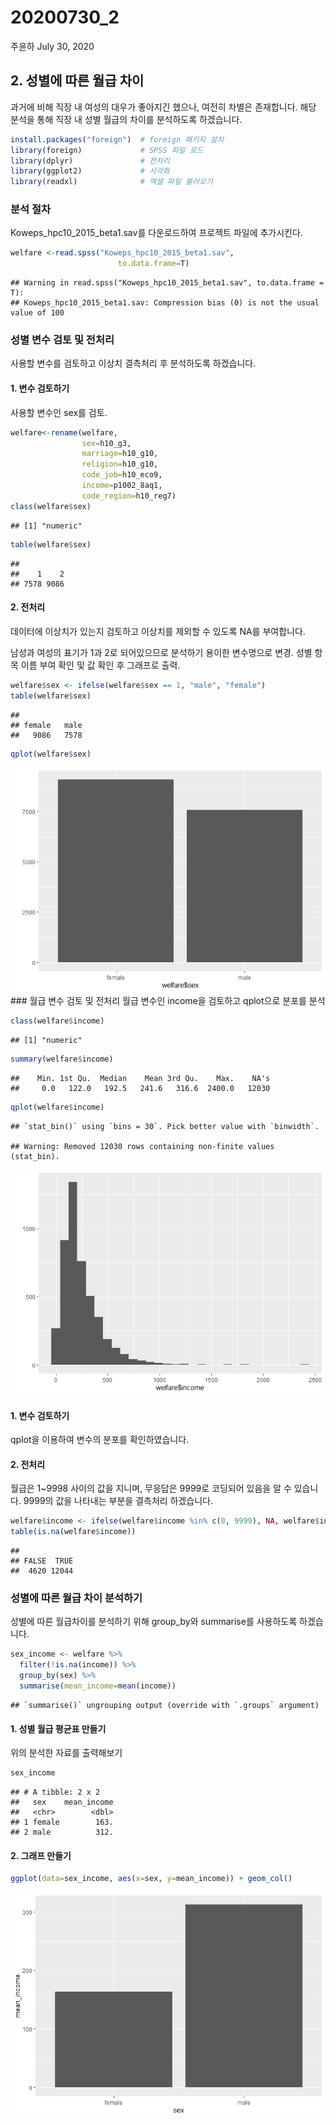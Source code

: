 20200730\_2
================
주윤하
July 30, 2020

## 2\. 성별에 따른 월급 차이

과거에 비해 직장 내 여성의 대우가 좋아지긴 했으나, 여전히 차별은 존재합니다. 해당 분석을 통해 직장 내 성별 월급의 차이를
분석하도록 하겠습니다.

``` r
install.packages("foreign")  # foreign 패키지 설치
library(foreign)             # SPSS 파일 로드
library(dplyr)               # 전처리
library(ggplot2)             # 시각화
library(readxl)              # 엑셀 파일 불러오기
```

### 분석 절차

Koweps\_hpc10\_2015\_beta1.sav를 다운로드하여 프로젝트 파일에 추가시킨다.

``` r
welfare <-read.spss("Koweps_hpc10_2015_beta1.sav",
                        to.data.frame=T)
```

    ## Warning in read.spss("Koweps_hpc10_2015_beta1.sav", to.data.frame = T):
    ## Koweps_hpc10_2015_beta1.sav: Compression bias (0) is not the usual value of 100

### 성별 변수 검토 및 전처리

사용할 변수를 검토하고 이상치 결측처리 후 분석하도록 하겠습니다.

#### 1\. 변수 검토하기

사용할 변수인 sex를 검토.

``` r
welfare<-rename(welfare, 
                sex=h10_g3,
                marriage=h10_g10,
                religion=h10_g10,
                code_job=h10_eco9,
                income=p1002_8aq1,
                code_region=h10_reg7)
class(welfare$sex)
```

    ## [1] "numeric"

``` r
table(welfare$sex)
```

    ## 
    ##    1    2 
    ## 7578 9086

#### 2\. 전처리

데이터에 이상치가 있는지 검토하고 이상치를 제외할 수 있도록 NA를 부여합니다.

남성과 여성의 표기가 1과 2로 되어있으므로 분석하기 용이한 변수명으로 변경. 성별 항목 이름 부여 확인 및 값 확인 후 그래프로
출력.

``` r
welfare$sex <- ifelse(welfare$sex == 1, "male", "female")
table(welfare$sex)
```

    ## 
    ## female   male 
    ##   9086   7578

``` r
qplot(welfare$sex)
```

![](welfare02_1_files/figure-gfm/unnamed-chunk-5-1.png)<!-- --> \#\#\#
월급 변수 검토 및 전처리 월급 변수인 income을 검토하고 qplot으로 분포를 분석

``` r
class(welfare$income)
```

    ## [1] "numeric"

``` r
summary(welfare$income)
```

    ##    Min. 1st Qu.  Median    Mean 3rd Qu.    Max.    NA's 
    ##     0.0   122.0   192.5   241.6   316.6  2400.0   12030

``` r
qplot(welfare$income)
```

    ## `stat_bin()` using `bins = 30`. Pick better value with `binwidth`.

    ## Warning: Removed 12030 rows containing non-finite values (stat_bin).

![](welfare02_1_files/figure-gfm/unnamed-chunk-6-1.png)<!-- -->

#### 1\. 변수 검토하기

qplot을 이용하여 변수의 분포를 확인하였습니다.

#### 2\. 전처리

월급은 1\~9998 사이의 값을 지니며, 무응답은 9999로 코딩되어 있음을 알 수 있습니다. 9999의 값을 나타내는 부분을
결측처리 하겠습니다.

``` r
welfare$income <- ifelse(welfare$income %in% c(0, 9999), NA, welfare$income)
table(is.na(welfare$income))
```

    ## 
    ## FALSE  TRUE 
    ##  4620 12044

### 성별에 따른 월급 차이 분석하기

성별에 따른 월급차이를 분석하기 위해 group\_by와 summarise를 사용하도록 하겠습니다.

``` r
sex_income <- welfare %>% 
  filter(!is.na(income)) %>% 
  group_by(sex) %>% 
  summarise(mean_income=mean(income))
```

    ## `summarise()` ungrouping output (override with `.groups` argument)

#### 1\. 성별 월급 평균표 만들기

위의 분석한 자료를 출력해보기

``` r
sex_income
```

    ## # A tibble: 2 x 2
    ##   sex    mean_income
    ##   <chr>        <dbl>
    ## 1 female        163.
    ## 2 male          312.

#### 2\. 그래프 만들기

``` r
ggplot(data=sex_income, aes(x=sex, y=mean_income)) + geom_col()
```

![](welfare02_1_files/figure-gfm/unnamed-chunk-10-1.png)<!-- -->
